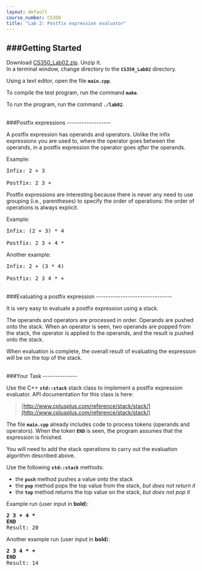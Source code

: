 ```yaml
---
layout: default
course_number: CS350
title: "Lab 2: Postfix expression evaluator"
---
```



###Getting Started
------------------

Download [CS350_Lab02.zip](CS350_Lab02.zip).  Unzip it.  
In a terminal window, change directory to the **```CS350_Lab02```** directory.

Using a text editor, open the file **```main.cpp```**.

To compile the test program, run the command **```make```**.

To run the program, run the command **```./lab02```**.



<br>
###Postfix expressions
------------------

A postfix expression has operands and operators.  Unlike the infix
expressions you are used to, where the operator goes between the
operands, in a postfix expression the operator goes *after* the
operands.

Example:

<pre>
Infix: 2 + 3

Postfix: 2 3 +
</pre>


Postfix expressions are interesting because there is never any need to
use grouping (i.e., parentheses) to specify the order of operations:
the order of operations is always explicit.

Example:

<pre>
Infix: (2 + 3) * 4

Postfix: 2 3 + 4 *
</pre>

Another example:

<pre>
Infix: 2 + (3 * 4)

Postfix: 2 3 4 * +
</pre>


<br>
###Evaluating a postfix expression
-------------------------------

It is very easy to evaluate a postfix expression using a stack.

The operands and operators are processed in order.  Operands are pushed
onto the stack.  When an operator is seen, two operands are popped from
the stack, the operator is applied to the operands, and the result is
pushed onto the stack.

When evaluation is complete, the overall result of evaluating the
expression will be on the top of the stack.


<br>
###Your Task
--------------

Use the C++ **```std::stack```** stack class to implement a postfix expression
evaluator.  API documentation for this class is here:

>[http://www.cplusplus.com/reference/stack/stack/](http://www.cplusplus.com/reference/stack/stack/)


The file **```main.cpp```** already includes code to process tokens (operands and
operators).  When the token **```END```** is seen, the program assumes that the
expression is finished.

You will need to add the stack operations to carry out the evaluation algorithm
described above.

Use the following **```std::stack```** methods:

  - the **```push```** method pushes a value onto the stack
  - the **```pop```** method pops the top value from the stack, *but does not return it*
  - the **```top```** method returns the top value on the stack, *but does not pop it*

Example run (user input in **bold**):

<pre>
<b>2 3 + 4 *</b>
<b>END</b>
Result: 20
</pre>


Another example run (user input in **bold**):

<pre>
<b>2 3 4 * +</b>
<b>END</b>
Result: 14
</pre>